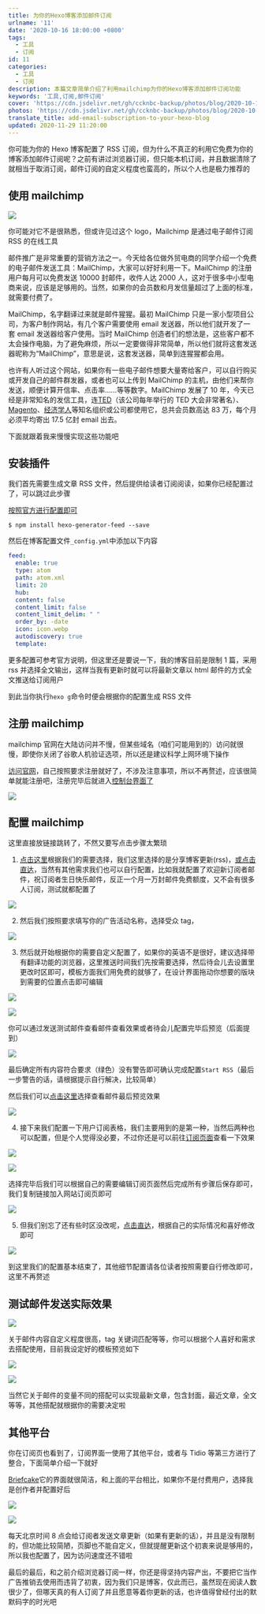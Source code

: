 ```yaml
---
title: 为你的Hexo博客添加邮件订阅
urlname: '11'
date: '2020-10-16 18:00:00 +0800'
tags:
  - 工具
  - 订阅
id: 11
categories:
  - 工具
  - 订阅
description: 本篇文章简单介绍了利用mailchimp为你的Hexo博客添加邮件订阅功能
keywords: '工具,订阅,邮件订阅'
cover: 'https://cdn.jsdelivr.net/gh/ccknbc-backup/photos/blog/2020-10-16~18_24_19.webp'
photos: 'https://cdn.jsdelivr.net/gh/ccknbc-backup/photos/blog/2020-10-16~18_24_19.webp'
translate_title: add-email-subscription-to-your-hexo-blog
updated: 2020-11-29 11:20:00
---
```


你可能为你的 Hexo 博客配置了 RSS 订阅，但为什么不真正的利用它免费为你的博客添加邮件订阅呢？之前有讲过浏览器订阅，但只能本机订阅，并且数据清除了就相当于取消订阅，邮件订阅的自定义程度也蛮高的，所以个人也是极力推荐的

## 使用 mailchimp

![](https://cdn.jsdelivr.net/gh/ccknbc-backup/photos/blog/2020-10-15~17_17_21.webp#align=left&display=inline&height=1200&margin=%5Bobject%20Object%5D&originHeight=1200&originWidth=1200&status=done&style=none&width=1200)

你可能对它不是很熟悉，但或许见过这个 logo，Mailchimp 是通过电子邮件订阅 RSS 的在线工具

邮件推广是非常重要的营销方法之一。今天给各位做外贸电商的同学介绍一个免费的电子邮件发送工具：MailChimp，大家可以好好利用一下。MailChimp 的注册用户每月可以免费发送 10000 封邮件，收件人达 2000 人，这对于很多中小型电商来说，应该是足够用的。当然，如果你的会员数和月发信量超过了上面的标准，就需要付费了。

MailChimp，名字翻译过来就是邮件猩猩。最初 MailChimp 只是一家小型项目公司，为客户制作网站，有几个客户需要使用 email 发送器，所以他们就开发了一套 email 发送器给客户使用。当时 MailChimp 创造者们的想法是，这些客户都不太会操作电脑，为了避免麻烦，所以一定要做得非常简单，所以他们就将这套发送器昵称为“MailChimp”，意思是说，这套发送器，简单到连猩猩都会用。

也许有人听过这个网站，如果你有一些电子邮件想要大量寄给客户，可以自行购买或开发自己的邮件群发器，或者也可以上传到 MailChimp 的主机，由他们来帮你发送，顺便计算开信率、点击率……等等数字。MailChimp 发展了 10 年，今天已经是非常知名的发信工具，连[TED](https://baike.baidu.com/item/TED/8095)（该公司每年举行的 TED 大会非常著名）、[Magento](https://baike.baidu.com/item/Magento)、[经济学人](https://baike.baidu.com/item/%E7%BB%8F%E6%B5%8E%E5%AD%A6%E4%BA%BA)等知名组织或公司都使用它，总共会员数高达 83 万，每个月必须平均寄出 17.5 亿封 email 出去。

下面就跟着我来慢慢实现这些功能吧

## 安装插件

我们首先需要生成文章 RSS 文件，然后提供给读者订阅阅读，如果你已经配置过了，可以跳过此步骤

[按照官方进行配置即可](https://github.com/hexojs/hexo-generator-feed)

```
$ npm install hexo-generator-feed --save
```

然后在博客配置文件`_config.yml`中添加以下内容

```yaml
feed:
  enable: true
  type: atom
  path: atom.xml
  limit: 20
  hub:
  content: false
  content_limit: false
  content_limit_delim: " "
  order_by: -date
  icon: icon.webp
  autodiscovery: true
  template:
```

更多配置可参考官方说明，但这里还是要说一下，我的博客目前是限制 1 篇，采用 rss 并选择全文输出，这样当我有更新时就可以将最新文章以 html 邮件的方式全文推送给订阅用户

到此当你执行`hexo g`命令时便会根据你的配置生成 RSS 文件

## 注册 mailchimp

mailchimp 官网在大陆访问并不慢，但某些域名（咱们可能用到的）访问就很慢，即使你关闭了谷歌人机验证选项，所以还是建议科学上网环境下操作

[访问官网](https://mailchimp.com/)，自己按照要求注册就好了，不涉及注意事项，所以不再赘述，应该很简单就能注册吧，注册完毕后就进入[控制台界面了](https://us2.admin.mailchimp.com/)

![](https://cdn.jsdelivr.net/gh/ccknbc-backup/photos/blog/2020-10-15~17_39_28.webp#align=left&display=inline&height=576&margin=%5Bobject%20Object%5D&originHeight=576&originWidth=1474&status=done&style=none&width=1474)

## 配置 mailchimp

这里直接放链接跳转了，不然又要写点击步骤太繁琐

1. [点击这里](https://us2.admin.mailchimp.com/campaigns/#/create-campaign/explore/emailCampaign:custom)根据我们的需要选择，我们这里选择的是分享博客更新(rss)，[或点击直达](https://us2.admin.mailchimp.com/campaigns/#/create-campaign/explore/rss)，当然有其他需求我们也可以自行配置，比如我就配置了欢迎新订阅者邮件，祝订阅者生日快乐邮件，反正一个月一万封邮件免费额度，又不会有很多人订阅，测试就都配置了

![](https://cdn.jsdelivr.net/gh/ccknbc-backup/photos/blog/2020-10-16~17_23_41.webp#align=left&display=inline&height=744&margin=%5Bobject%20Object%5D&originHeight=744&originWidth=1228&status=done&style=none&width=1228)

2. 然后我们按照要求填写你的广告活动名称，选择受众 tag，

![](https://cdn.jsdelivr.net/gh/ccknbc-backup/photos/blog/2020-10-16~17_27_51.webp#align=left&display=inline&height=471&margin=%5Bobject%20Object%5D&originHeight=471&originWidth=741&status=done&style=none&width=741)

3. 然后就开始根据你的需要自定义配置了，如果你的英语不是很好，建议选择带有翻译功能的浏览器，这里推送时间我们先按需要选择，然后待会儿去设置里更改时区即可，模板方面我们用免费的就够了，在设计界面拖动你想要的版块到需要的位置点击即可编辑

![](https://cdn.jsdelivr.net/gh/ccknbc-backup/photos/blog/2020-10-16~17_32_30.webp#align=left&display=inline&height=908&margin=%5Bobject%20Object%5D&originHeight=908&originWidth=1920&status=done&style=none&width=1920)

![](https://cdn.jsdelivr.net/gh/ccknbc-backup/photos/blog/2020-10-16~17_35_51.webp#align=left&display=inline&height=914&margin=%5Bobject%20Object%5D&originHeight=914&originWidth=1920&status=done&style=none&width=1920)

你可以通过发送测试邮件查看邮件查看效果或者待会儿配置完毕后预览（后面提到）

![](https://cdn.jsdelivr.net/gh/ccknbc-backup/photos/blog/2020-10-16~17_37_41.webp#align=left&display=inline&height=807&margin=%5Bobject%20Object%5D&originHeight=807&originWidth=1350&status=done&style=none&width=1350)

最后确定所有内容符合要求（绿色）没有警告即可确认完成配置`Start RSS`（最后一步警告的话，请根据提示自行解决，比较简单）

然后我们可以[点击这里](https://us2.admin.mailchimp.com/campaigns/#/)选择查看邮件最后预览效果

![](https://cdn.jsdelivr.net/gh/ccknbc-backup/photos/blog/2020-10-16~17_42_39.webp#align=left&display=inline&height=815&margin=%5Bobject%20Object%5D&originHeight=815&originWidth=1848&status=done&style=none&width=1848)

4. 接下来我们配置一下用户订阅表格，我们主要用到的是第一种，当然后两种也可以配置，但是个人觉得没必要，不过你还是可以前往[订阅页面](/sub)查看一下效果

![](https://cdn.jsdelivr.net/gh/ccknbc-backup/photos/blog/2020-10-16~17_47_51.webp#align=left&display=inline&height=286&margin=%5Bobject%20Object%5D&originHeight=286&originWidth=306&status=done&style=none&width=306)

![](https://cdn.jsdelivr.net/gh/ccknbc-backup/photos/blog/2020-10-17~10_49_49.webp#align=left&display=inline&height=832&margin=%5Bobject%20Object%5D&originHeight=832&originWidth=1568&status=done&style=none&width=1568)

选择完毕后我们可以根据自己的需要编辑订阅页面然后完成所有步骤后保存即可，我们复制链接加入网站订阅页即可

![](https://cdn.jsdelivr.net/gh/ccknbc-backup/photos/blog/2020-10-16~17_56_04.webp#align=left&display=inline&height=894&margin=%5Bobject%20Object%5D&originHeight=894&originWidth=1620&status=done&style=none&width=1620)

5. 但我们别忘了还有些时区没改呢，[点击直达](https://us2.admin.mailchimp.com/account/details/)，根据自己的实际情况和喜好修改即可

![](https://cdn.jsdelivr.net/gh/ccknbc-backup/photos/blog/2020-10-16~17_59_34.webp#align=left&display=inline&height=867&margin=%5Bobject%20Object%5D&originHeight=867&originWidth=849&status=done&style=none&width=849)

到这里我们的配置基本结束了，其他细节配置请各位读者按照需要自行修改即可，这里不再赘述

## 测试邮件发送实际效果

![](https://cdn.jsdelivr.net/gh/ccknbc-backup/photos/blog/2020-10-15~17_48_43.webp#align=left&display=inline&height=907&margin=%5Bobject%20Object%5D&originHeight=907&originWidth=1920&status=done&style=none&width=1920)

关于邮件内容自定义程度很高，tag 关键词匹配等等，你可以根据个人喜好和需求去搭配使用，目前我设定好的模板预览如下

![](https://cdn.jsdelivr.net/gh/ccknbc-backup/photos/blog/2020-10-16~17_17_22.webp#align=left&display=inline&height=905&margin=%5Bobject%20Object%5D&originHeight=905&originWidth=1920&status=done&style=none&width=1920)

![](https://cdn.jsdelivr.net/gh/ccknbc-backup/photos/blog/2020-10-16~17_18_13.webp#align=left&display=inline&height=344&margin=%5Bobject%20Object%5D&originHeight=344&originWidth=558&status=done&style=none&width=558)

当然它关于邮件的变量不同的搭配可以实现最新文章，包含封面，最近文章，全文等等，其他搭配就根据你的需要决定啦

## 其他平台

你在订阅页也看到了，订阅界面一使用了其他平台，或者与 Tidio 等第三方进行了整合，下面简单介绍一下就好

[Briefcake](https://briefcake.com/)它的界面就很简洁，和上面的平台相比，如果你不是付费用户，选择我是创作者并配置好后

![](https://cdn.jsdelivr.net/gh/ccknbc-backup/photos/blog/2020-10-18~16_57_28.webp#align=left&display=inline&height=559&margin=%5Bobject%20Object%5D&originHeight=559&originWidth=1102&status=done&style=none&width=1102)

![](https://cdn.jsdelivr.net/gh/ccknbc-backup/photos/blog/2020-10-18~17_00_58.webp#align=left&display=inline&height=1415&margin=%5Bobject%20Object%5D&originHeight=1415&originWidth=1140&status=done&style=none&width=1140)

每天北京时间 8 点会给订阅者发送文章更新（如果有更新的话），并且是没有限制的，但功能比较简陋，页脚也不能自定义，但就提醒更新这个初衷来说是够用的，所以我也配置了，因为访问速度还不错啦

最后的最后，和之前介绍浏览器订阅一样，你还是得坚持内容产出，不要把它当作广告推销去使用而违背了初衷，因为我们只是博客，仅此而已，虽然现在阅读人数很少了，但哪天真的有人订阅了并且愿意等着你更新的话，也许值得曾经付出的默默码字的时光吧
